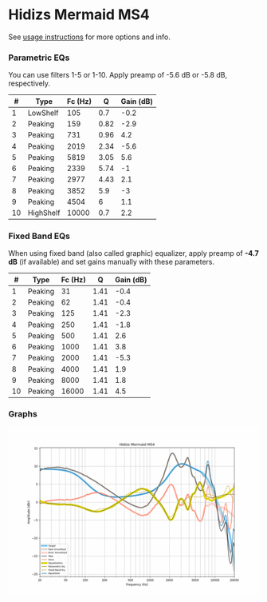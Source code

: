 # Hidizs Mermaid MS4
See [usage instructions](https://github.com/jaakkopasanen/AutoEq#usage) for more options and info.

### Parametric EQs
You can use filters 1-5 or 1-10. Apply preamp of -5.6 dB or -5.8 dB, respectively.

|   # | Type      |   Fc (Hz) |    Q |   Gain (dB) |
|-----|-----------|-----------|------|-------------|
|   1 | LowShelf  |       105 | 0.7  |        -0.2 |
|   2 | Peaking   |       159 | 0.82 |        -2.9 |
|   3 | Peaking   |       731 | 0.96 |         4.2 |
|   4 | Peaking   |      2019 | 2.34 |        -5.6 |
|   5 | Peaking   |      5819 | 3.05 |         5.6 |
|   6 | Peaking   |      2339 | 5.74 |        -1   |
|   7 | Peaking   |      2977 | 4.43 |         2.1 |
|   8 | Peaking   |      3852 | 5.9  |        -3   |
|   9 | Peaking   |      4504 | 6    |         1.1 |
|  10 | HighShelf |     10000 | 0.7  |         2.2 |

### Fixed Band EQs
When using fixed band (also called graphic) equalizer, apply preamp of **-4.7 dB** (if available) and set gains manually with these parameters.

|   # | Type    |   Fc (Hz) |    Q |   Gain (dB) |
|-----|---------|-----------|------|-------------|
|   1 | Peaking |        31 | 1.41 |        -0.4 |
|   2 | Peaking |        62 | 1.41 |        -0.4 |
|   3 | Peaking |       125 | 1.41 |        -2.3 |
|   4 | Peaking |       250 | 1.41 |        -1.8 |
|   5 | Peaking |       500 | 1.41 |         2.6 |
|   6 | Peaking |      1000 | 1.41 |         3.8 |
|   7 | Peaking |      2000 | 1.41 |        -5.3 |
|   8 | Peaking |      4000 | 1.41 |         1.9 |
|   9 | Peaking |      8000 | 1.41 |         1.8 |
|  10 | Peaking |     16000 | 1.41 |         4.5 |

### Graphs
![](./Hidizs%20Mermaid%20MS4.png)
